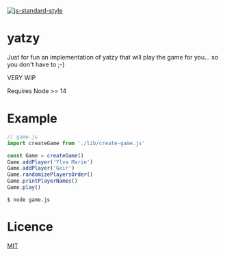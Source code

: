 [![js-standard-style](https://img.shields.io/badge/code%20style-standard-brightgreen.svg?style=flat)](https://github.com/feross/standard)

# yatzy

Just for fun an implementation of yatzy that will play the game for you... so you don't have to ;-)

VERY WIP

Requires Node >= 14

# Example

```JavaScript
// game.js
import createGame from './lib/create-game.js'

const Game = createGame()
Game.addPlayer('Ylva Marie')
Game.addPlayer('Geir')
Game.randomizePlayersOrder()
Game.printPlayerNames()
Game.play()
```

```
$ node game.js
```

# Licence

[MIT](LICENSE)
